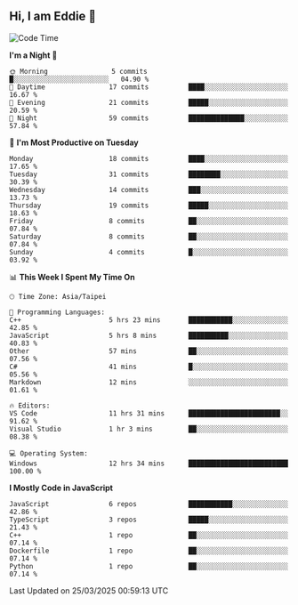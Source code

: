 ## Hi, I am Eddie 👋

<!--START_SECTION:waka-->
![Code Time](http://img.shields.io/badge/Code%20Time-476%20hrs%2036%20mins-blue)

**I'm a Night 🦉** 

```text
🌞 Morning                5 commits           █░░░░░░░░░░░░░░░░░░░░░░░░   04.90 % 
🌆 Daytime                17 commits          ████░░░░░░░░░░░░░░░░░░░░░   16.67 % 
🌃 Evening                21 commits          █████░░░░░░░░░░░░░░░░░░░░   20.59 % 
🌙 Night                  59 commits          ██████████████░░░░░░░░░░░   57.84 % 
```
📅 **I'm Most Productive on Tuesday** 

```text
Monday                   18 commits          ████░░░░░░░░░░░░░░░░░░░░░   17.65 % 
Tuesday                  31 commits          ████████░░░░░░░░░░░░░░░░░   30.39 % 
Wednesday                14 commits          ███░░░░░░░░░░░░░░░░░░░░░░   13.73 % 
Thursday                 19 commits          █████░░░░░░░░░░░░░░░░░░░░   18.63 % 
Friday                   8 commits           ██░░░░░░░░░░░░░░░░░░░░░░░   07.84 % 
Saturday                 8 commits           ██░░░░░░░░░░░░░░░░░░░░░░░   07.84 % 
Sunday                   4 commits           █░░░░░░░░░░░░░░░░░░░░░░░░   03.92 % 
```


📊 **This Week I Spent My Time On** 

```text
🕑︎ Time Zone: Asia/Taipei

💬 Programming Languages: 
C++                      5 hrs 23 mins       ███████████░░░░░░░░░░░░░░   42.85 % 
JavaScript               5 hrs 8 mins        ██████████░░░░░░░░░░░░░░░   40.83 % 
Other                    57 mins             ██░░░░░░░░░░░░░░░░░░░░░░░   07.56 % 
C#                       41 mins             █░░░░░░░░░░░░░░░░░░░░░░░░   05.56 % 
Markdown                 12 mins             ░░░░░░░░░░░░░░░░░░░░░░░░░   01.61 % 

🔥 Editors: 
VS Code                  11 hrs 31 mins      ███████████████████████░░   91.62 % 
Visual Studio            1 hr 3 mins         ██░░░░░░░░░░░░░░░░░░░░░░░   08.38 % 

💻 Operating System: 
Windows                  12 hrs 34 mins      █████████████████████████   100.00 % 
```

**I Mostly Code in JavaScript** 

```text
JavaScript               6 repos             ███████████░░░░░░░░░░░░░░   42.86 % 
TypeScript               3 repos             █████░░░░░░░░░░░░░░░░░░░░   21.43 % 
C++                      1 repo              ██░░░░░░░░░░░░░░░░░░░░░░░   07.14 % 
Dockerfile               1 repo              ██░░░░░░░░░░░░░░░░░░░░░░░   07.14 % 
Python                   1 repo              ██░░░░░░░░░░░░░░░░░░░░░░░   07.14 % 
```




 Last Updated on 25/03/2025 00:59:13 UTC
<!--END_SECTION:waka-->
